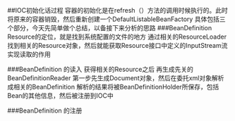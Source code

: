 ##IOC初始化话过程
容器的初始化是在refresh（）方法的调用时候执行的。此时将原来的容器销毁，然后重新创建一个DefaultListableBeanFactory
具体包括三个部分，今天先简单做个总结，以备接下来分析的思路
###BeanDefinition Resource的定位，就是找到系统配置的文件的地方
通过相关的ResourceLoader找到相关的Resource对象，然后就能获取Resource接口中定义的InputStream流实现读取的作用


###BeanDefinition 的读入
获得相关的Resource之后 再生成先关的BeanDefinitionReader  第一步先生成Document对象，然后在委托xml对象解析成相关的BeanDefinition  解析的结果将被BeanDefinitionHolder所保存，包括Bean的其他信息，然后被注册到IOC中


###BeanDefinition 的注册
